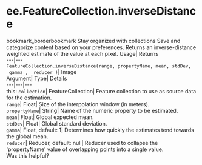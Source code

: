  
#  ee.FeatureCollection.inverseDistance
bookmark_borderbookmark Stay organized with collections  Save and categorize content based on your preferences.
Returns an inverse-distance weighted estimate of the value at each pixel. 
Usage| Returns  
---|---  
`FeatureCollection.inverseDistance(range, propertyName, mean, stdDev,  _gamma_, _reducer_)`| Image  
Argument| Type| Details  
---|---|---  
this: `collection`| FeatureCollection| Feature collection to use as source data for the estimation.  
`range`| Float| Size of the interpolation window (in meters).  
`propertyName`| String| Name of the numeric property to be estimated.  
`mean`| Float| Global expected mean.  
`stdDev`| Float| Global standard deviation.  
`gamma`| Float, default: 1| Determines how quickly the estimates tend towards the global mean.  
`reducer`| Reducer, default: null| Reducer used to collapse the 'propertyName' value of overlapping points into a single value.  
Was this helpful?
